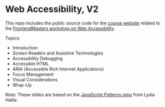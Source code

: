 
# Web Accessibility, V2

This repo includes the public source code for the [course website](https://web-accessibility.vercel.app/) related to the [FrontendMasters workshop on Web Accessibility](https://frontendmasters.com/courses/web-accessibility-v2/).

Topics:

- Introduction
- Screen Readers and Assistive Technologies
- Accessibility Debugging
- Accessible HTML
- ARIA (Accessible Rich Internet Applications)
- Focus Management
- Visual Considerations
- Wrap-Up

Note: These slides are based on the [JavaScript Patterns repo](https://github.com/lydiahallie/javascript-react-patterns) from Lydia Hallie.

